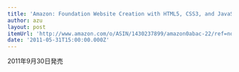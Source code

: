 ```yaml
---
title: 'Amazon: Foundation Website Creation with HTML5, CSS3, and JavaScript: Joe Lewis'
author: azu
layout: post
itemUrl: 'http://www.amazon.com/o/ASIN/1430237899/amazon0abac-22/ref=nosim'
date: '2011-05-31T15:00:00.000Z'
---
```

2011年9月30日発売


